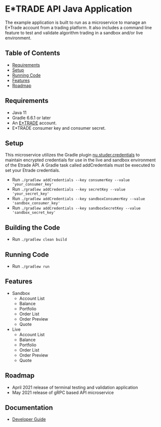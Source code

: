 # E*TRADE API Java Application

The example application is built to run as a microservice to manage an E*Trade account 
from a trading platform.  It also includes a command line feature to test and validate
algorithm trading in a sandbox and/or live environment.

## Table of Contents

* [Requirements](#requirements)
* [Setup](#setup)
* [Running Code](#running-code)
* [Features](#features)
* [Roadmap](#roadmap)

## Requirements
 - Java 11
 - Gradle 6.6.1 or later
 - An [E*TRADE](https://us.etrade.com) account.
 - E*TRADE consumer key and consumer secret.
	
 ## Setup
This microservice utilizes the Gradle plugin [nu.studer.credentials](https://plugins.gradle.org/plugin/nu.studer.credentials)
to maintain encrypted credentials for use in the live and sandbox environment of the Etrade API. A Gradle task called 
addCredentials must be executed to set your Etrade credentials.

 - Run `./gradlew addCredentials --key consumerKey --value 'your_consumer_key'`
 - Run `./gradlew addCredentials --key secretKey --value 'your_secret_key'`
 - Run `./gradlew addCredentials --key sandboxConsumerKey --value 'sandbox_consumer_key'`
 - Run `./gradlew addCredentials --key sandboxSecretKey --value 'sandbox_secret_key'`

## Building the Code
- Run `./gradlew clean build`

## Running Code
 - Run `./gradlew run`

## Features
 - Sandbox
   * Account List
   * Balance
   * Portfolio
   * Order List
   * Order Preview
   * Quote
 - Live
   * Account List
   * Balance
   * Portfolio
   * Order List
   * Order Preview
   * Quote
   
## Roadmap
 - April 2021 release of terminal testing and validation application
 - May 2021 release of gRPC based API microservice 

## Documentation
 - [Developer Guide](https://developer.etrade.com/home)
